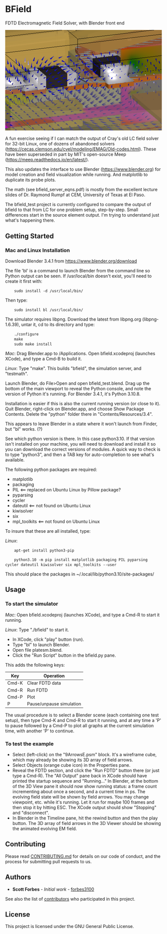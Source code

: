 # BField
FDTD Electromagnetic Field Solver, with Blender front end

![E field arrows around 2 resistors](screenshots/arrows-R1-R2.png)

A fun exercise seeing if I can match the output of Cray's old LC field solver for 32-bit Linux, one of dozens of abandoned solvers (https://cecas.clemson.edu/cvel/modeling/EMAG/Old-codes.html). These have been superseded in part by MIT's open-source Meep (https://meep.readthedocs.io/en/latest/).

This also updates the interface to use Blender (https://www.blender.org) for model creation and field visualization while running. And matplotlib to duplicate its probe plots.

The math (see bfield_server_eqns.pdf) is mostly from the excellent lecture slides of Dr. Raymond Rumpf at CEM, University of Texas at El Paso.

The bfield_test project is currently configured to compare the output of bfield to that from LC for one problem setup, step-by-step. Small differences start in the source element output. I'm trying to understand just what's happening there.


## Getting Started

### Mac and Linux Installation

Download Blender 3.4.1 from https://www.blender.org/download 

The file 'bl' is a command to launch Blender from the command line so Python output can be seen. If /usr/local/bin doesn't exist, you'll need to create it first with:

```
	sudo install -d /usr/local/bin/
```

Then type:

```
	sudo install bl /usr/local/bin/
```

The simulator requires libpng. Download the latest from libpng.org (libpng-1.6.39), untar it, cd to its directory and type:

```
	./configure
	make
	sudo make install
```

*Mac*: Drag Blender.app to /Applications. Open bfield.xcodeproj (launches XCode), and type a Cmd-B to build it.

*Linux*: Type "make". This builds "bfield", the simulation server, and "testmath".

Launch Blender, do File>Open and open bfield_test.blend. Drag up the bottom of the main viewport to reveal the Python console, and note the version of Python it's running. For Blender 3.4.1, it's Python 3.10.8.

Installation is easier if this is also the current running version (or close to it). Quit Blender, right-click on Blender.app, and choose Show Package Contents. Delete the "python" folder there in "Contents/Resources/3.4".

This appears to leave Blender in a state where it won't launch from Finder, but "bl" works. (?)


See which python version is there. In this case python3.10. If that version isn't installed on your machine, you will need to download and install it so you can download the correct versions of modules. A quick way to check is to type "python3", and then a TAB key for auto-completion to see what's available.

The following python packages are required:

- matplotlib
- packaging
- PIL           <== replaced on Ubuntu Linux by Pillow package?
- pyparsing
- cycler
- dateutil      <== not found on Ubuntu Linux
- kiwisolver
- six
- mpl_toolkits  <== not found on Ubuntu Linux
 
To insure that these are all installed, type:

*Linux*:
```
	apt-get install python3-pip
```
```
	python3.10 -m pip install matplotlib packaging PIL pyparsing cycler dateutil kiwisolver six mpl_toolkits --user
```

This should place the packages in ~/.local/lib/python3.10/site-packages/

## Usage

### To start the simulator

*Mac*: Open bfield.xcodeproj (launches XCode), and type a Cmd-R to start it running.

*Linux*: Type "./bfield" to start it.

- In XCode, click "play" button (run).
- Type "bl" to launch Blender.
- Open file platesm.blend.
- Click the "Run Script" button in the bfield.py pane.

This adds the following keys:

| Key   | Operation                |
| ----- | ------------------------ |
| Cmd-K | Clear FDTD data          |
| Cmd-R | Run FDTD                 |
| Cmd-P | Plot                     |
| P     | Pause/unpause simulation |

The usual procedure is to select a Blender scene (each containing one test setup), then type Cmd-K and Cmd-R to start it running, and at any time a 'P' to pause followed by a Cmd-P to plot all graphs at the current simulation time, with another 'P' to continue.

### To test the example

- Select (left-click) on the "9ArrowsE.psm" block. It's a wireframe cube, which may already be showing its 3D array of field arrows.
- Select Objects (orange cube icon) in the Properties pane.
- Reveal the FDTD section, and click the "Run FDTD" button there (or just type a Cmd-R). The "All Output" pane back in XCode should have printed the startup sequence and "Running..." In Blender, at the bottom of the 3D View pane it should now show running status: a frame count incrementing about once a second, and a current time in ps. The evolving field state will be shown by field arrows. You may change viewpoint, etc. while it's running. Let it run for maybe 100 frames and then stop it by hitting ESC. The XCode output should show "Stopping" and "disconnect".
- In Blender in the Timeline pane, hit the rewind button and then the play button. The 3D array of field arrows in the 3D Viewer should be showing the animated evolving EM field.


## Contributing

Please read [CONTRIBUTING.md](https://github.com/forbes3100/bfield.git/blob/master/CONTRIBUTING.md) for details on our code of conduct, and the process for submitting pull requests to us.

## Authors

* **Scott Forbes** - *Initial work* - [forbes3100](https://github.com/forbes3100)

See also the list of [contributors](https://github.com/forbes3100/bfield.git/graphs/contributors) who participated in this project.

## License

This project is licensed under the GNU General Public License.

